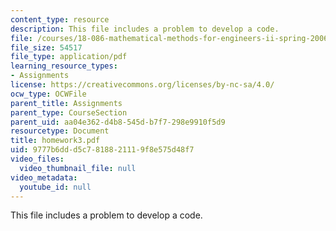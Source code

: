 ```yaml
---
content_type: resource
description: This file includes a problem to develop a code.
file: /courses/18-086-mathematical-methods-for-engineers-ii-spring-2006/9777b6ddd5c7818821119f8e575d48f7_homework3.pdf
file_size: 54517
file_type: application/pdf
learning_resource_types:
- Assignments
license: https://creativecommons.org/licenses/by-nc-sa/4.0/
ocw_type: OCWFile
parent_title: Assignments
parent_type: CourseSection
parent_uid: aa04e362-d4b8-545d-b7f7-298e9910f5d9
resourcetype: Document
title: homework3.pdf
uid: 9777b6dd-d5c7-8188-2111-9f8e575d48f7
video_files:
  video_thumbnail_file: null
video_metadata:
  youtube_id: null
---
```

This file includes a problem to develop a code.